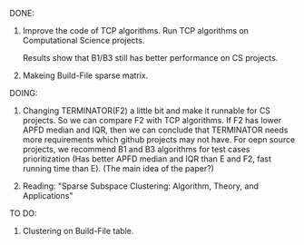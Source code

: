 DONE:
1. Improve the code of TCP algorithms. Run TCP algorithms on Computational Science projects.
   
   Results show that B1/B3 still has better performance on CS projects.
   
2. Makeing Build-File sparse matrix.


DOING:
1. Changing TERMINATOR(F2) a little bit and make it runnable for CS projects. So we can compare F2 with TCP algorithms. If F2 has lower
APFD median and IQR, then we can conclude that TERMINATOR needs more requirements which github projects may not have. For oepn source projects,
 we recommend B1 and B3 algorithms for test cases prioritization (Has better APFD median and IQR than E and F2, fast running time than E). 
 (The main idea of the paper?)

2. Reading: "Sparse Subspace Clustering: Algorithm, Theory, and Applications"

TO DO:
1. Clustering on Build-File table.
